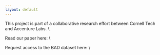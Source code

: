 ```yaml
---
layout: default
---
```


This project is part of a collaborative research effort between Cornell Tech and Accenture Labs. \\

Read our paper here: \\

Request access to the BAD dataset here: \\
